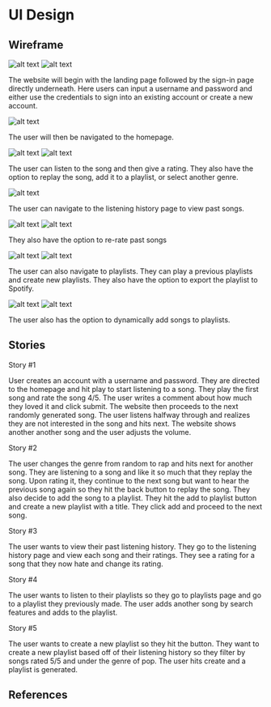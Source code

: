 # UI Design

## Wireframe

![alt text](../ui-design/images/landingpage.png)
![alt text](../ui-design/images/sign-in-page.png)

The website will begin with the landing page followed by the sign-in page directly underneath. Here users can input a username
and password and either use the credentials to sign into an existing account or create a new account.

![alt text](../ui-design/images/homepage.png)

The user will then be navigated to the homepage. 

![alt text](../ui-design/images/homepagenavbar.png)
![alt text](../ui-design/images/homepagerating.png)

The user can listen to the song and then give a rating. They also have the option to replay the song, add it to a playlist, or select another genre.

![alt text](../ui-design/images/listeninghistorynavbar.png)

The user can navigate to the listening history page to view past songs.

![alt text](../ui-design/images/listeninghistory.png)
![alt text](../ui-design/images/listeninghistoryp2.png)

They also have the option to re-rate past songs

![alt text](../ui-design/images/playlists.png)
![alt text](../ui-design/images/playlistsp2.png)

The user can also navigate to playlists. They can play a previous playlists and create new playlists. They also
have the option to export the playlist to Spotify.

![alt text](../ui-design/images/playlists.png)
![alt text](../ui-design/images/playlistsp2.png)

The user also has the option to dynamically add songs to playlists.

## Stories

Story #1

User creates an account with a username and password. They are directed to the homepage and hit play to start listening to a song. They play the first song and rate the song 4/5. The user writes a comment about how much they loved it and click submit. The website then proceeds to the next randomly generated song. The user listens halfway through and realizes they are not interested in the song and hits next. The website shows another another song and the user adjusts the volume.

Story #2

The user changes the genre from random to rap and hits next for another song. They are listening to a song and like it so much that they replay the song. Upon rating it, they continue to the next song but want to hear the previous song again so they hit the back button to replay the song. They also decide to add the song to a playlist. They hit the add to playlist button and create a new playlist with a title. They click add and proceed to the next song.

Story #3

The user wants to view their past listening history. They go to the listening history page and view each song and their ratings. They see a rating for a song that they now hate and change its rating.

Story #4

The user wants to listen to their playlists so they go to playlists page and go to a playlist they previously made. The user adds another song by search features and adds to the playlist.

Story #5

The user wants to create a new playlist so they hit the button. They want to create a new playlist based off of their listening history so they filter by songs rated 5/5 and under the genre of pop. The user hits create and a playlist is generated.

## References